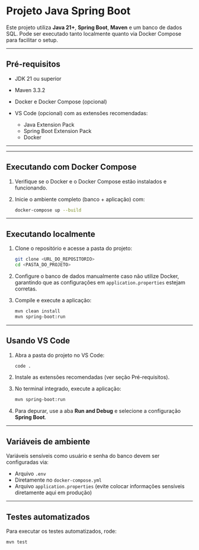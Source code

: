 # Projeto Java Spring Boot

Este projeto utiliza **Java 21+**, **Spring Boot**, **Maven** e um banco de dados SQL. Pode ser executado tanto localmente quanto via Docker Compose para facilitar o setup.

---

## Pré-requisitos

* JDK 21 ou superior
* Maven 3.3.2
* Docker e Docker Compose (opcional)
* VS Code (opcional) com as extensões recomendadas:

    * Java Extension Pack
    * Spring Boot Extension Pack
    * Docker

---

---

## Executando com Docker Compose

1. Verifique se o Docker e o Docker Compose estão instalados e funcionando.

2. Inicie o ambiente completo (banco + aplicação) com:

   ```bash
   docker-compose up --build
   ```
   
---

## Executando localmente

1. Clone o repositório e acesse a pasta do projeto:

   ```bash
   git clone <URL_DO_REPOSITORIO>
   cd <PASTA_DO_PROJETO>
   ```

2. Configure o banco de dados manualmente caso não utilize Docker, garantindo que as configurações em `application.properties` estejam corretas.

3. Compile e execute a aplicação:

   ```bash
   mvn clean install
   mvn spring-boot:run
   ```
---

## Usando VS Code

1. Abra a pasta do projeto no VS Code:

   ```bash
   code .
   ```

2. Instale as extensões recomendadas (ver seção Pré-requisitos).

3. No terminal integrado, execute a aplicação:

   ```bash
   mvn spring-boot:run
   ```

4. Para depurar, use a aba **Run and Debug** e selecione a configuração **Spring Boot**.

---

## Variáveis de ambiente

Variáveis sensíveis como usuário e senha do banco devem ser configuradas via:

* Arquivo `.env`
* Diretamente no `docker-compose.yml`
* Arquivo `application.properties` (evite colocar informações sensíveis diretamente aqui em produção)

---

## Testes automatizados

Para executar os testes automatizados, rode:

```bash
mvn test
```